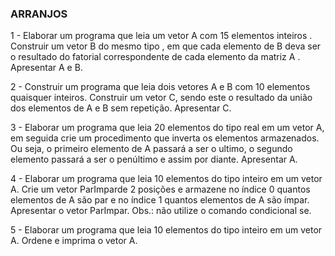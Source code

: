 ### ARRANJOS 

1 - Elaborar um programa que leia um vetor A com 15 elementos inteiros . Construir um vetor B do mesmo tipo , em que cada elemento de B deva ser o resultado do fatorial correspondente de cada elemento da matriz A . Apresentar A e B. 

2 - Construir um programa que leia dois vetores A e B com 10 elementos quaisquer inteiros. Construir um vetor C, sendo este o resultado da união dos elementos de A e B sem repetição. Apresentar C.

3 - Elaborar um programa que leia 20 elementos do tipo real em um vetor A, em seguida crie um procedimento que inverta os elementos armazenados. Ou seja, o primeiro elemento de A passará a ser o ultimo, o segundo elemento passará a ser o penúltimo e assim por diante. Apresentar A. 

4 - Elaborar um programa que leia 10 elementos do tipo inteiro em um vetor A. Crie um vetor ParImparde 2 posições e armazene no índice 0 quantos elementos de A são par e no índice 1 quantos elementos de A são ímpar. Apresentar o vetor ParImpar. Obs.: não utilize o comando condicional se.

5 - Elaborar um programa que leia 10 elementos do tipo inteiro em um vetor A. Ordene e imprima o vetor A.
